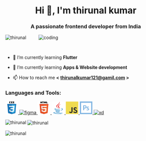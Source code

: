 <h1 align="center">Hi 👋, I'm thirunal kumar</h1>
<h3 align="center">A passionate frontend developer from India</h3>
<img align="right" alt="coding" width="400" src="![image](https://user-images.githubusercontent.com/122224566/212102745-957817d0-53e0-4b74-82b8-945e422986e0.png)>

<p align="left"> <img src="https://komarev.com/ghpvc/?username=thirunal&label=Profile%20views&color=0e75b6&style=flat" alt="thirunal" /> </p>

<p align="left"> <a href="https://twitter.com/" target="blank"><img src="https://img.shields.io/twitter/follow/?logo=twitter&style=for-the-badge" alt="" /></a> </p>

- 🌱 I’m currently learning **Flutter**
- 🌱 I’m currently learning **Apps & Website development**

- 📫 How to reach me **< thirunalkumar121@gamil.com >**


<p align="left">
</p>

<h3 align="left">Languages and Tools:</h3>
<p align="left"> <a href="https://www.w3schools.com/css/" target="_blank" rel="noreferrer"> <img src="https://raw.githubusercontent.com/devicons/devicon/master/icons/css3/css3-original-wordmark.svg" alt="css3" width="40" height="40"/> </a> <a href="https://www.figma.com/" target="_blank" rel="noreferrer"> <img src="https://www.vectorlogo.zone/logos/figma/figma-icon.svg" alt="figma" width="40" height="40"/> </a> <a href="https://www.w3.org/html/" target="_blank" rel="noreferrer"> <img src="https://raw.githubusercontent.com/devicons/devicon/master/icons/html5/html5-original-wordmark.svg" alt="html5" width="40" height="40"/> </a> <a href="https://www.java.com" target="_blank" rel="noreferrer"> <img src="https://raw.githubusercontent.com/devicons/devicon/master/icons/java/java-original.svg" alt="java" width="40" height="40"/> </a> <a href="https://developer.mozilla.org/en-US/docs/Web/JavaScript" target="_blank" rel="noreferrer"> <img src="https://raw.githubusercontent.com/devicons/devicon/master/icons/javascript/javascript-original.svg" alt="javascript" width="40" height="40"/> </a> <a href="https://www.photoshop.com/en" target="_blank" rel="noreferrer"> <img src="https://raw.githubusercontent.com/devicons/devicon/master/icons/photoshop/photoshop-line.svg" alt="photoshop" width="40" height="40"/> </a>  <a href="https://www.adobe.com/products/xd.html" target="_blank" rel="noreferrer"> <img src="https://cdn.worldvectorlogo.com/logos/adobe-xd.svg" alt="xd" width="40" height="40"/> </a> </p>

<p><img align="left" src="https://github-readme-stats.vercel.app/api/top-langs?username=thirunal&show_icons=true&locale=en&layout=compact" alt="thirunal" /></p>

<p>&nbsp;<img align="center" src="https://github-readme-stats.vercel.app/api?username=thirunal&show_icons=true&locale=en" alt="thirunal" /></p>

<p><img align="center" src="https://github-readme-streak-stats.herokuapp.com/?user=thirunal&" alt="thirunal" /></p>
